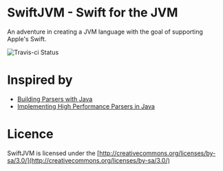 # SwiftJVM - Swift for the JVM #

An adventure in creating a JVM language with the goal of supporting Apple's Swift.

![Travis-ci Status](https://travis-ci.org/sjhorn/SwiftJVM.svg "Travis CI")

# Inspired by #
* [Building Parsers with Java](http://oozinoz.xp123.com/bpwj.htm)
* [Implementing High Performance Parsers in Java](http://www.infoq.com/articles/HIgh-Performance-Parsers-in-Java)

# Licence #
SwiftJVM is licensed under the [http://creativecommons.org/licenses/by-sa/3.0/](http://creativecommons.org/licenses/by-sa/3.0/)